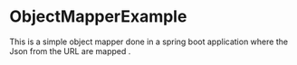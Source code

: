 # ObjectMapperExample

This is a simple object mapper done in a spring boot application where the Json from the URL are mapped .
